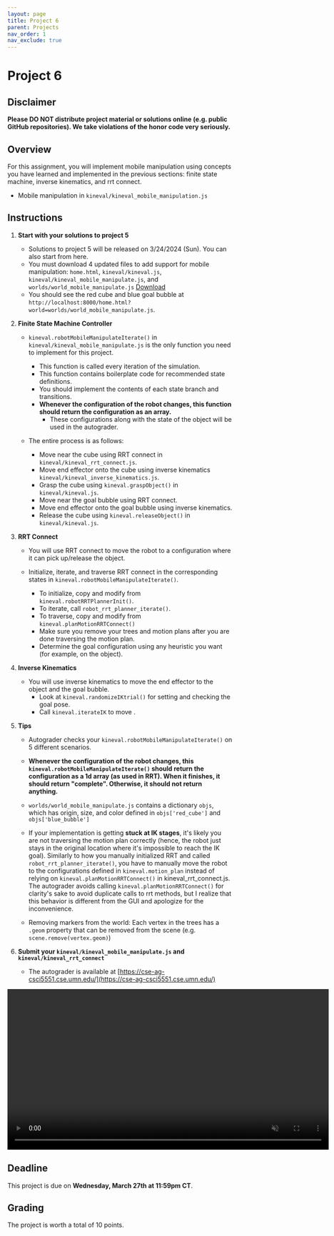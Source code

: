 ```yaml
---
layout: page
title: Project 6
parent: Projects
nav_order: 1
nav_exclude: true
---
```

 
# Project 6

## Disclaimer

<b> Please DO NOT distribute project material or solutions online (e.g. public GitHub repositories). We take violations of the honor code very seriously. </b>

## Overview
For this assignment, you will implement mobile manipulation using concepts you have learned and implemented in the previous sections: finite state machine, inverse kinematics, and rrt connect.

- Mobile manipulation in `kineval/kineval_mobile_manipulation.js`

## Instructions

1. <b>Start with your solutions to project 5</b>
    - Solutions to project 5 will be released on 3/24/2024 (Sun). You can also start from here.
    - You must download 4 updated files to add support for mobile manipulation: `home.html`, `kineval/kineval.js`, `kineval/kineval_mobile_manipulate.js`, and `worlds/world_mobile_manipulate.js` [Download](/CSCI5551-Spr24/assets/projects/P6/updated.zip)
    - You should see the red cube and blue goal bubble at `http://localhost:8000/home.html?world=worlds/world_mobile_manipulate.js`.

2. <b>Finite State Machine Controller</b>
        
    - `kineval.robotMobileManipulateIterate()` in `kineval/kineval_mobile_manipulate.js` is the only function you need to implement for this project.
        - This function is called every iteration of the simulation.
        - This function contains boilerplate code for recommended state definitions.
        - You should implement the contents of each state branch and transitions.
        - <b>Whenever the configuration of the robot changes, this function should return the configuration as an array.</b>
            - These configurations along with the state of the object will be used in the autograder.

    - The entire process is as follows:
        - Move near the cube using RRT connect in `kineval/kineval_rrt_connect.js`.
        - Move end effector onto the cube using inverse kinematics `kineval/kineval_inverse_kinematics.js`.
        - Grasp the cube using `kineval.graspObject()` in `kineval/kineval.js`.
        - Move near the goal bubble using RRT connect.
        - Move end effector onto the goal bubble using inverse kinematics.
        - Release the cube using `kineval.releaseObject()` in `kineval/kineval.js`.

3. <b>RRT Connect</b>
    
    - You will use RRT connect to move the robot to a configuration where it can pick up/release the object.

    - Initialize, iterate, and traverse RRT connect in the corresponding states in `kineval.robotMobileManipulateIterate()`.
        - To initialize, copy and modify from `kineval.robotRRTPlannerInit()`.
        - To iterate, call `robot_rrt_planner_iterate()`.
        - To traverse, copy and modify from `kineval.planMotionRRTConnect()`
        - Make sure you remove your trees and motion plans after you are done traversing the motion plan.
        - Determine the goal configuration using any heuristic you want (for example, on the object).

4. <b>Inverse Kinematics</b>

    - You will use inverse kinematics to move the end effector to the object and the goal bubble.
        - Look at `kineval.randomizeIKtrial()` for setting and checking the goal pose.
        - Call `kineval.iterateIK` to  move .

5. <b>Tips</b>

    - Autograder checks your `kineval.robotMobileManipulateIterate()` on 5 different scenarios.
    
    - <b>Whenever the configuration of the robot changes, this `kineval.robotMobileManipulateIterate()` should return the configuration as a 1d array (as used in RRT). When it finishes, it should return "complete". Otherwise, it should not return anything.</b>

    - `worlds/world_mobile_manipulate.js` contains a dictionary `objs`, which has origin, size, and color defined in `objs['red_cube']` and `objs['blue_bubble']`

    - If your implementation is getting <b>stuck at IK stages</b>, it's likely you are not traversing the motion plan correctly (hence, the robot just stays in the original location where it's impossible to reach the IK goal). Similarly to how you manually initialized RRT and called `robot_rrt_planner_iterate()`, you have to manually move the robot to the configurations defined in `kineval.motion_plan` instead of relying on `kineval.planMotionRRTConnect()` in kineval_rrt_connect.js. The autograder avoids calling `kineval.planMotionRRTConnect()` for clarity's sake to avoid duplicate calls to rrt methods, but I realize that this behavior is different from the GUI and apologize for the inconvenience.

    - Removing markers from the world: Each vertex in the trees has a `.geom` property  that can be removed from the scene (e.g. `scene.remove(vertex.geom)`)

6. <b>Submit your `kineval/kineval_mobile_manipulate.js` and `kineval/kineval_rrt_connect` </b>
    - The autograder is available at [https://cse-ag-csci5551.cse.umn.edu/](https://cse-ag-csci5551.cse.umn.edu/)

<video width="720" muted controls>
    <source src="/CSCI5551-Spr24/assets/projects/P6/mobile_manipulate_rerender.mp4" type="video/mp4">
</video>

## Deadline

This project is due on <b>Wednesday, March 27th at 11:59pm CT</b>.

## Grading

The project is worth a total of 10 points.
